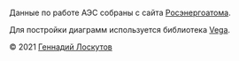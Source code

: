 <div id="html1" markdown="0">

  <div id="chart_vega" markdown="0"></div>

  <script type="text/javascript" markdown="0">
    var spec = "chart.json";
    var opt = { actions: {export: true, source: false, compiled: false, editor: false}};
    vegaEmbed('#chart_vega', spec, opt).then(function(result) {
      // Access the Vega view instance (https://vega.github.io/vega/docs/api/view/) as result.view
    }).catch(console.error);
  </script>

</div>

\
\
\
Данные по работе АЭС собраны с сайта [Росэнергоатома](https://www.rosenergoatom.ru/).

Для постройки диаграмм используется библиотека [Vega](https://vega.github.io/).

&copy; 2021 [Геннадий Лоскутов](https://twitter.com/binxs_se)
